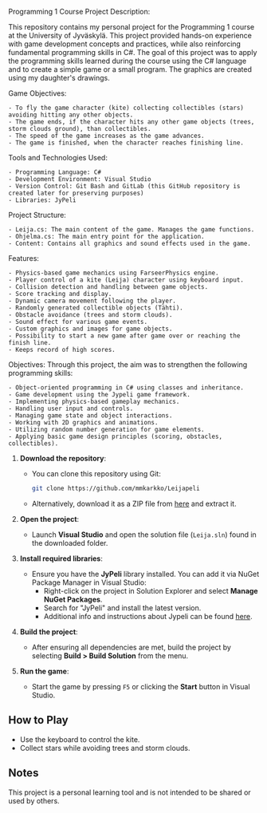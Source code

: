 Programming 1 Course Project
Description:

This repository contains my personal project for the Programming 1 course at the University of Jyväskylä. 
This project provided hands-on experience with game development concepts and practices, while also reinforcing fundamental programming skills in C#. 
The goal of this project was to apply the programming skills learned during the course using the C# language and to create a simple game or a small program.
The graphics are created using my daughter's drawings.

Game Objectives:

    - To fly the game character (kite) collecting collectibles (stars) avoiding hitting any other objects.
    - The game ends, if the character hits any other game objects (trees, storm clouds ground), than collectibles.
    - The speed of the game increases as the game advances.
    - The game is finished, when the character reaches finishing line.

Tools and Technologies Used:

    - Programming Language: C#
    - Development Environment: Visual Studio
    - Version Control: Git Bash and GitLab (this GitHub repository is created later for preserving purposes)
    - Libraries: JyPeli

Project Structure:

    - Leija.cs: The main content of the game. Manages the game functions.
    - Ohjelma.cs: The main entry point for the application.
    - Content: Contains all graphics and sound effects used in the game.

Features:

    - Physics-based game mechanics using FarseerPhysics engine.
    - Player control of a kite (Leija) character using keyboard input.
    - Collision detection and handling between game objects.
    - Score tracking and display.
    - Dynamic camera movement following the player.
    - Randomly generated collectible objects (Tähti).
    - Obstacle avoidance (trees and storm clouds).
    - Sound effect for various game events.
    - Custom graphics and images for game objects.
    - Possibility to start a new game after game over or reaching the finish line.
    - Keeps record of high scores.

Objectives:
Through this project, the aim was to strengthen the following programming skills:

    - Object-oriented programming in C# using classes and inheritance.
    - Game development using the Jypeli game framework.
    - Implementing physics-based gameplay mechanics.
    - Handling user input and controls.
    - Managing game state and object interactions.
    - Working with 2D graphics and animations.
    - Utilizing random number generation for game elements.
    - Applying basic game design principles (scoring, obstacles, collectibles).

1. **Download the repository**:
   - You can clone this repository using Git:
     ```bash
     git clone https://github.com/mmkarkko/Leijapeli
     ```
   - Alternatively, download it as a ZIP file from [here](https://github.com/mmkarkko/Leijapeli/blob/master/Leijapeli.zip) and extract it.

2. **Open the project**:
   - Launch **Visual Studio** and open the solution file (`Leija.sln`) found in the downloaded folder.

3. **Install required libraries**:
   - Ensure you have the **JyPeli** library installed. You can add it via NuGet Package Manager in Visual Studio:
     - Right-click on the project in Solution Explorer and select **Manage NuGet Packages**.
     - Search for "JyPeli" and install the latest version.
     - Additional info and instructions about Jypeli can be found [here](https://tim.jyu.fi/view/kurssit/jypeli/wiki#gUEja7HYbZtV).

4. **Build the project**:
   - After ensuring all dependencies are met, build the project by selecting **Build > Build Solution** from the menu.

5. **Run the game**:
   - Start the game by pressing `F5` or clicking the **Start** button in Visual Studio.

## How to Play

- Use the keyboard to control the kite.
- Collect stars while avoiding trees and storm clouds.

## Notes

This project is a personal learning tool and is not intended to be shared or used by others.
